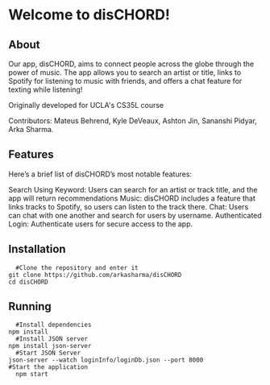 # Welcome to disCHORD!

## About

Our app, disCHORD, aims to connect people across the globe through the power of music. The app allows you to search an artist or title, links to Spotify for listening to music with friends, and offers a chat feature for texting while listening!

Originally developed for UCLA's CS35L course

Contributors: Mateus Behrend, Kyle DeVeaux, Ashton Jin, Sananshi Pidyar, Arka Sharma.

## Features

Here’s a brief list of disCHORD’s most notable features:

Search Using Keyword: Users can search for an artist or track title, and the app will return recommendations
Music: disCHORD includes a feature that links tracks to Spotify, so users can listen to the track there.
Chat: Users can chat with one another and search for users by username.
Authenticated Login: Authenticate users for secure access to the app.

## Installation

```
  #Clone the repository and enter it
git clone https://github.com/arkasharma/disCHORD
cd disCHORD
```

## Running

```
  #Install dependencies
npm install
  #Install JSON server
npm install json-server
  #Start JSON Server
json-server --watch loginInfo/loginDb.json --port 8000
#Start the application
  npm start
```
